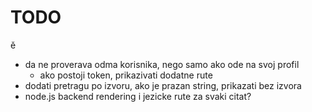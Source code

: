 # TODO

ě

- da ne proverava odma korisnika, nego samo ako ode na svoj profil
  - ako postoji token, prikazivati dodatne rute
- dodati pretragu po izvoru, ako je prazan string, prikazati bez izvora
- node.js backend rendering i jezicke rute za svaki citat?
